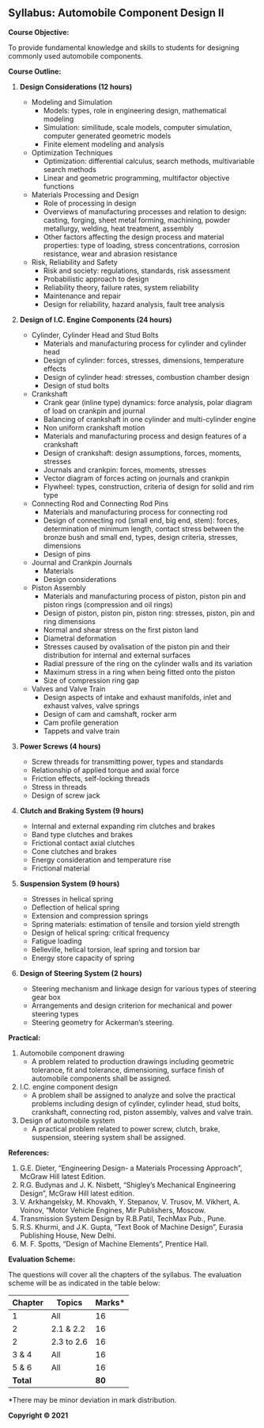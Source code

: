 ## Syllabus: Automobile Component Design II

**Course Objective:**

To provide fundamental knowledge and skills to students for designing commonly used automobile components.

**Course Outline:**

1. **Design Considerations (12 hours)**
   - Modeling and Simulation
     - Models: types, role in engineering design, mathematical modeling
     - Simulation: similitude, scale models, computer simulation, computer generated geometric models
     - Finite element modeling and analysis
   - Optimization Techniques
     - Optimization: differential calculus, search methods, multivariable search methods
     - Linear and geometric programming, multifactor objective functions
   - Materials Processing and Design
     - Role of processing in design
     - Overviews of manufacturing processes and relation to design: casting, forging, sheet metal forming, machining, powder metallurgy, welding, heat treatment, assembly
     - Other factors affecting the design process and material properties: type of loading, stress concentrations, corrosion resistance, wear and abrasion resistance
   - Risk, Reliability and Safety
     - Risk and society: regulations, standards, risk assessment
     - Probabilistic approach to design
     - Reliability theory, failure rates, system reliability
     - Maintenance and repair
     - Design for reliability, hazard analysis, fault tree analysis

2. **Design of I.C. Engine Components (24 hours)**
   - Cylinder, Cylinder Head and Stud Bolts
     - Materials and manufacturing process for cylinder and cylinder head
     - Design of cylinder: forces, stresses, dimensions, temperature effects
     - Design of cylinder head: stresses, combustion chamber design
     - Design of stud bolts
   - Crankshaft
     - Crank gear (inline type) dynamics: force analysis, polar diagram of load on crankpin and journal
     - Balancing of crankshaft in one cylinder and multi-cylinder engine
     - Non uniform crankshaft motion
     - Materials and manufacturing process and design features of a crankshaft
     - Design of crankshaft: design assumptions, forces, moments, stresses
     - Journals and crankpin: forces, moments, stresses
     - Vector diagram of forces acting on journals and crankpin
     - Flywheel: types, construction, criteria of design for solid and rim type
   - Connecting Rod and Connecting Rod Pins
     - Materials and manufacturing process for connecting rod
     - Design of connecting rod (small end, big end, stem): forces, determination of minimum length, contact stress between the bronze bush and small end, types, design criteria, stresses, dimensions
     - Design of pins
   - Journal and Crankpin Journals
     - Materials
     - Design considerations
   - Piston Assembly
     - Materials and manufacturing process of piston, piston pin and piston rings (compression and oil rings)
     - Design of piston, piston pin, piston ring: stresses, piston, pin and ring dimensions
     - Normal and shear stress on the first piston land
     - Diametral deformation
     - Stresses caused by ovalisation of the piston pin and their distribution for internal and external surfaces
     - Radial pressure of the ring on the cylinder walls and its variation
     - Maximum stress in a ring when being fitted onto the piston
     - Size of compression ring gap
   - Valves and Valve Train
     - Design aspects of intake and exhaust manifolds, inlet and exhaust valves, valve springs
     - Design of cam and camshaft, rocker arm
     - Cam profile generation
     - Tappets and valve train

3. **Power Screws (4 hours)**
   - Screw threads for transmitting power, types and standards
   - Relationship of applied torque and axial force
   - Friction effects, self-locking threads
   - Stress in threads
   - Design of screw jack

4. **Clutch and Braking System (9 hours)**
   - Internal and external expanding rim clutches and brakes
   - Band type clutches and brakes
   - Frictional contact axial clutches
   - Cone clutches and brakes
   - Energy consideration and temperature rise
   - Frictional material

5. **Suspension System (9 hours)**
   - Stresses in helical spring
   - Deflection of helical spring
   - Extension and compression springs
   - Spring materials: estimation of tensile and torsion yield strength
   - Design of helical spring: critical frequency
   - Fatigue loading
   - Belleville, helical torsion, leaf spring and torsion bar
   - Energy store capacity of spring

6. **Design of Steering System (2 hours)**
   - Steering mechanism and linkage design for various types of steering gear box
   - Arrangements and design criterion for mechanical and power steering types
   - Steering geometry for Ackerman’s steering.

**Practical:**

1. Automobile component drawing
   - A problem related to production drawings including geometric tolerance, fit and tolerance, dimensioning, surface finish of automobile components shall be assigned.
2. I.C. engine component design
   - A problem shall be assigned to analyze and solve the practical problems including design of cylinder, cylinder head, stud bolts, crankshaft, connecting rod, piston assembly, valves and valve train.
3. Design of automobile system
   - A practical problem related to power screw, clutch, brake, suspension, steering system shall be assigned.

**References:**

1. G.E. Dieter, “Engineering Design- a Materials Processing Approach”, McGraw Hill latest Edition.
2. R.G. Budynas and J. K. Nisbett, “Shigley’s Mechanical Engineering Design”, McGraw Hill latest edition.
3. V. Arkhangelsky, M. Khovakh, Y. Stepanov, V. Trusov, M. Vikhert, A. Voinov, “Motor Vehicle Engines, Mir Publishers, Moscow.
4. Transmission System Design by R.B.Patil, TechMax Pub., Pune.
5. R.S. Khurmi, and J.K. Gupta, “Text Book of Machine Design”, Eurasia Publishing House, New Delhi.
6. M. F. Spotts, “Design of Machine Elements”, Prentice Hall.

**Evaluation Scheme:**

The questions will cover all the chapters of the syllabus. The evaluation scheme will be as indicated in the table below:

| Chapter | Topics | Marks* |
|---|---|---|
| 1 | All | 16 |
| 2 | 2.1 & 2.2 | 16 |
| 2 | 2.3 to 2.6 | 16 |
| 3 & 4 | All | 16 |
| 5 & 6 | All | 16 |
| **Total** |  | **80** |

*There may be minor deviation in mark distribution.

**Copyright © 2021**
